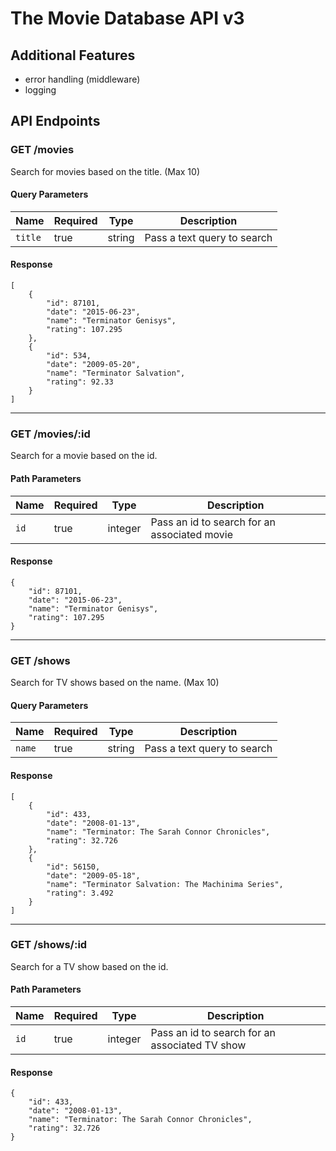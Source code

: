 # The Movie Database API v3

## Additional Features
- error handling (middleware)
- logging

## API Endpoints
### GET /movies
Search for movies based on the title.  (Max 10)
#### Query Parameters
| Name    | Required | Type   | Description                 |
|---------|----------|--------|-----------------------------|
| `title` | true     | string | Pass a text query to search |
#### Response
```
[
    {
        "id": 87101,
        "date": "2015-06-23",
        "name": "Terminator Genisys",
        "rating": 107.295
    },
    {
        "id": 534,
        "date": "2009-05-20",
        "name": "Terminator Salvation",
        "rating": 92.33
    }
]
```
---
### GET /movies/:id
Search for a movie based on the id.
#### Path Parameters
| Name  | Required | Type    | Description                                  |
|-------|----------|---------|----------------------------------------------|
| `id`  | true     | integer | Pass an id to search for an associated movie |
#### Response
```
{
    "id": 87101,
    "date": "2015-06-23",
    "name": "Terminator Genisys",
    "rating": 107.295
}
```
---
### GET /shows
Search for TV shows based on the name.  (Max 10)
#### Query Parameters
| Name   | Required | Type   | Description                 |
|--------|----------|--------|-----------------------------|
| `name` | true     | string | Pass a text query to search |
#### Response
```
[
    {
        "id": 433,
        "date": "2008-01-13",
        "name": "Terminator: The Sarah Connor Chronicles",
        "rating": 32.726
    },
    {
        "id": 56150,
        "date": "2009-05-18",
        "name": "Terminator Salvation: The Machinima Series",
        "rating": 3.492
    }
]
```
---
### GET /shows/:id
Search for a TV show based on the id.
#### Path Parameters
| Name  | Required | Type    | Description                                    |
|-------|----------|---------|------------------------------------------------|
| `id`  | true     | integer | Pass an id to search for an associated TV show |
#### Response
```
{
    "id": 433,
    "date": "2008-01-13",
    "name": "Terminator: The Sarah Connor Chronicles",
    "rating": 32.726
}
```